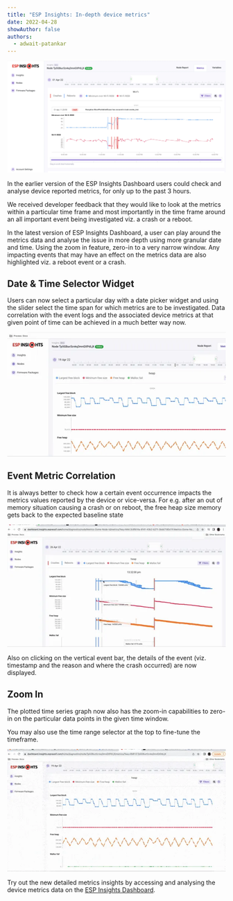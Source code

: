 ```yaml
---
title: "ESP Insights: In-depth device metrics"
date: 2022-04-28
showAuthor: false
authors: 
  - adwait-patankar
---
```

![](img/esp-1.webp)

In the earlier version of the ESP Insights Dashboard users could check and analyse device reported metrics, for only up to the past 3 hours.

We received developer feedback that they would like to look at the metrics within a particular time frame and most importantly in the time frame around an all important event being investigated viz. a crash or a reboot.

In the latest version of ESP Insights Dashboard, a user can play around the metrics data and analyse the issue in more depth using more granular date and time. Using the zoom in feature, zero-in to a very narrow window. Any impacting events that may have an effect on the metrics data are also highlighted viz. a reboot event or a crash.

## __Date & Time Selector Widget__ 

Users can now select a particular day with a date picker widget and using the slider select the time span for which metrics are to be investigated. Data correlation with the event logs and the associated device metrics at that given point of time can be achieved in a much better way now.

![](img/esp-2.webp)

## Event Metric Correlation

It is always better to check how a certain event occurrence impacts the metrics values reported by the device or vice-versa. For e.g. after an out of memory situation causing a crash or on reboot, the free heap size memory gets back to the expected baseline state

![](img/esp-3.webp)

Also on clicking on the vertical event bar, the details of the event (viz. timestamp and the reason and where the crash occurred) are now displayed.

## Zoom In

The plotted time series graph now also has the zoom-in capabilities to zero-in on the particular data points in the given time window.

You may also use the time range selector at the top to fine-tune the timeframe.

![](img/esp-4.webp)

Try out the new detailed metrics insights by accessing and analysing the device metrics data on the [ESP Insights Dashboard](https://dashboard.insights.espressif.com).
